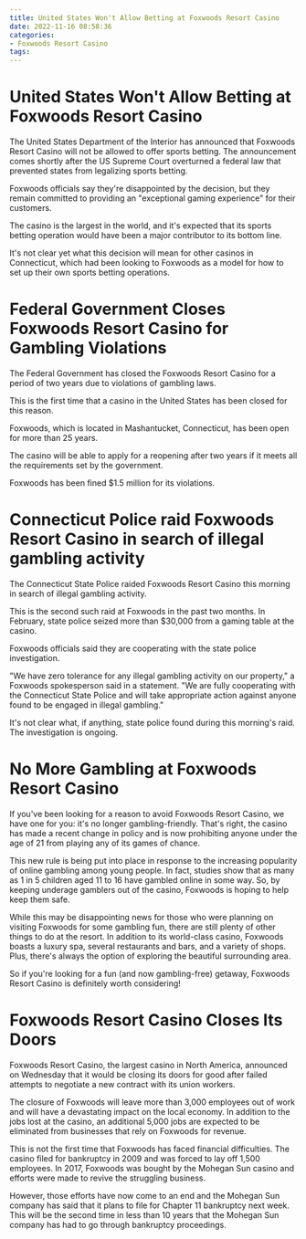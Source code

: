 ```yaml
---
title: United States Won't Allow Betting at Foxwoods Resort Casino
date: 2022-11-16 08:58:36
categories:
- Foxwoods Resort Casino
tags:
---
```



#  United States Won't Allow Betting at Foxwoods Resort Casino

The United States Department of the Interior has announced that Foxwoods Resort Casino will not be allowed to offer sports betting. The announcement comes shortly after the US Supreme Court overturned a federal law that prevented states from legalizing sports betting.

Foxwoods officials say they're disappointed by the decision, but they remain committed to providing an "exceptional gaming experience" for their customers.

The casino is the largest in the world, and it's expected that its sports betting operation would have been a major contributor to its bottom line.

It's not clear yet what this decision will mean for other casinos in Connecticut, which had been looking to Foxwoods as a model for how to set up their own sports betting operations.

#  Federal Government Closes Foxwoods Resort Casino for Gambling Violations

The Federal Government has closed the Foxwoods Resort Casino for a period of two years due to violations of gambling laws.

This is the first time that a casino in the United States has been closed for this reason.

Foxwoods, which is located in Mashantucket, Connecticut, has been open for more than 25 years.

The casino will be able to apply for a reopening after two years if it meets all the requirements set by the government.

Foxwoods has been fined $1.5 million for its violations.

#  Connecticut Police raid Foxwoods Resort Casino in search of illegal gambling activity

The Connecticut State Police raided Foxwoods Resort Casino this morning in search of illegal gambling activity.

This is the second such raid at Foxwoods in the past two months. In February, state police seized more than $30,000 from a gaming table at the casino.

Foxwoods officials said they are cooperating with the state police investigation.

"We have zero tolerance for any illegal gambling activity on our property," a Foxwoods spokesperson said in a statement. "We are fully cooperating with the Connecticut State Police and will take appropriate action against anyone found to be engaged in illegal gambling."

It's not clear what, if anything, state police found during this morning's raid. The investigation is ongoing.

#  No More Gambling at Foxwoods Resort Casino

If you've been looking for a reason to avoid Foxwoods Resort Casino, we have one for you: it's no longer gambling-friendly. That's right, the casino has made a recent change in policy and is now prohibiting anyone under the age of 21 from playing any of its games of chance.

This new rule is being put into place in response to the increasing popularity of online gambling among young people. In fact, studies show that as many as 1 in 5 children aged 11 to 16 have gambled online in some way. So, by keeping underage gamblers out of the casino, Foxwoods is hoping to help keep them safe.

While this may be disappointing news for those who were planning on visiting Foxwoods for some gambling fun, there are still plenty of other things to do at the resort. In addition to its world-class casino, Foxwoods boasts a luxury spa, several restaurants and bars, and a variety of shops. Plus, there's always the option of exploring the beautiful surrounding area.

So if you're looking for a fun (and now gambling-free) getaway, Foxwoods Resort Casino is definitely worth considering!

#  Foxwoods Resort Casino Closes Its Doors

Foxwoods Resort Casino, the largest casino in North America, announced on Wednesday that it would be closing its doors for good after failed attempts to negotiate a new contract with its union workers.

The closure of Foxwoods will leave more than 3,000 employees out of work and will have a devastating impact on the local economy. In addition to the jobs lost at the casino, an additional 5,000 jobs are expected to be eliminated from businesses that rely on Foxwoods for revenue.

This is not the first time that Foxwoods has faced financial difficulties. The casino filed for bankruptcy in 2009 and was forced to lay off 1,500 employees. In 2017, Foxwoods was bought by the Mohegan Sun casino and efforts were made to revive the struggling business.

However, those efforts have now come to an end and the Mohegan Sun company has said that it plans to file for Chapter 11 bankruptcy next week. This will be the second time in less than 10 years that the Mohegan Sun company has had to go through bankruptcy proceedings.